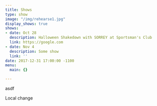 ```yaml
---
title: Shows
type: show
image: "/img/rehearse1.jpg"
display_shows: true
shows:
- date: Oct 28
  description: Halloween Shakedown with SORREY at Sportsman's Club
  link: https://google.com
- date: Nov 4
  description: Some show
  link: ''
date: 2017-12-31 17:00:00 -1100
menu:
  main: {}

---
```

asdf

Local change
